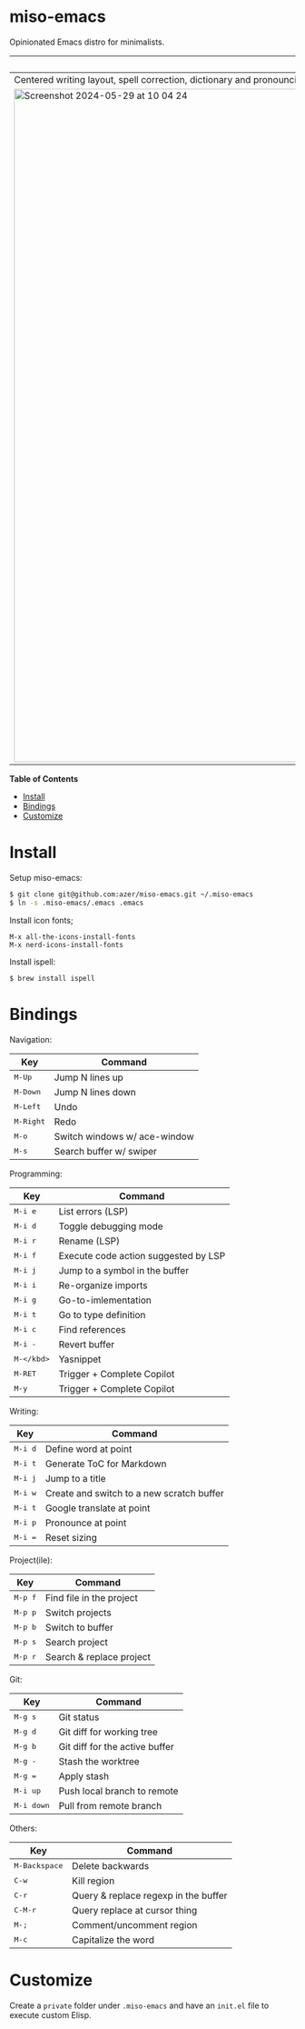 # miso-emacs

Opinionated Emacs distro for minimalists.

| Writing-mode | Programming-mode |
| --- | --- |
| Centered writing layout, spell correction, dictionary and pronounciation shortcuts in markdown modes | Dark color scheme, LSP mode enabled for programing |
| <img width="1185" alt="Screenshot 2024-05-29 at 10 04 24" src="https://github.com/azer/miso-emacs/assets/13072/d77b052c-ac5c-4bc0-ac31-6ffbef940ba5"> | <img width="1185" alt="Screenshot 2024-05-29 at 10 02 09" src="https://github.com/azer/miso-emacs/assets/13072/38e83431-5d02-42f8-a936-e026e08f08d2"> |

<!-- markdown-toc start - Don't edit this section. Run M-x markdown-toc-refresh-toc -->
**Table of Contents**

- [Install](#install)
- [Bindings](#Bindings)
- [Customize](#customize)

<!-- markdown-toc end -->

# Install

Setup miso-emacs:

```bash
$ git clone git@github.com:azer/miso-emacs.git ~/.miso-emacs
$ ln -s .miso-emacs/.emacs .emacs
```

Install icon fonts;

```
M-x all-the-icons-install-fonts
M-x nerd-icons-install-fonts
```

Install ispell:

```
$ brew install ispell
```

# Bindings

Navigation:

| Key | Command |
| --- | ------- |
| <kbd>M-Up</kbd>  | Jump N lines up |
| <kbd>M-Down</kbd>  | Jump N lines down |
| <kbd>M-Left</kbd>  | Undo |
| <kbd>M-Right</kbd>  | Redo |
| <kbd>M-o</kbd>  | Switch windows w/ ace-window |
| <kbd>M-s</kbd>  | Search buffer w/ swiper |

Programming:

| Key | Command |
| --- | ------- |
| <kbd>M-i e</kbd> | List errors (LSP) |
| <kbd>M-i d</kbd> | Toggle debugging mode |
| <kbd>M-i r</kbd> | Rename (LSP) |
| <kbd>M-i f</kbd> | Execute code action suggested by LSP |
| <kbd>M-i j</kbd> | Jump to a symbol in the buffer |
| <kbd>M-i i</kbd> | Re-organize imports |
| <kbd>M-i g</kbd> | Go-to-imlementation |
| <kbd>M-i t</kbd> | Go to type definition |
| <kbd>M-i c</kbd> | Find references |
| <kbd>M-i -</kbd> | Revert buffer |
| <kbd>M-\</kbd> | Yasnippet |
| <kbd>M-RET</kbd> | Trigger + Complete Copilot |
| <kbd>M-y</kbd> | Trigger + Complete Copilot |


Writing:

| Key | Command |
| --- | ------- |
| <kbd>M-i d</kbd> | Define word at point |
| <kbd>M-i t</kbd> | Generate ToC for Markdown |
| <kbd>M-i j</kbd> | Jump to a title |
| <kbd>M-i w</kbd> | Create and switch to a new scratch buffer |
| <kbd>M-i t</kbd> | Google translate at point |
| <kbd>M-i p</kbd> | Pronounce at point |
| <kbd>M-i =</kbd> | Reset sizing |


Project(ile):

| Key | Command |
| --- | ------- |
| <kbd>M-p f</kbd> | Find file in the project |
| <kbd>M-p p</kbd> | Switch projects |
| <kbd>M-p b</kbd> | Switch to buffer |
| <kbd>M-p s</kbd> | Search project |
| <kbd>M-p r</kbd> | Search & replace project |

Git:

| Key | Command |
| --- | ------- |
| <kbd>M-g s</kbd> | Git status |
| <kbd>M-g d</kbd> | Git diff for working tree |
| <kbd>M-g b</kbd> | Git diff for the active buffer |
| <kbd>M-g -</kbd> | Stash the worktree |
| <kbd>M-g =</kbd> | Apply stash |
| <kbd>M-i up</kbd> | Push local branch to remote |
| <kbd>M-i down</kbd> | Pull from remote branch |

Others:

| Key | Command |
| --- | ------- |
| <kbd>M-Backspace</kbd>  | Delete backwards |
| <kbd>C-w</kbd>  | Kill region |
| <kbd>C-r</kbd> | Query & replace regexp in the buffer |
| <kbd>C-M-r</kbd> | Query replace at cursor thing |
| <kbd>M-;</kbd> | Comment/uncomment region |
| <kbd>M-c</kbd> | Capitalize the word |

# Customize

Create a `private` folder under `.miso-emacs` and have an `init.el` file to execute custom Elisp.

